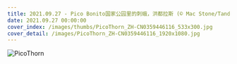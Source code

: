 ```yaml
---
title: 2021.09.27 - Pico Bonito国家公园里的刺蛾，洪都拉斯 (© Mac Stone/Tandem Stills + Motion)
date: 2021.09.27 00:00:00
cover_index: /images/thumbs/PicoThorn_ZH-CN0359446116_533x300.jpg
cover_detail: /images/PicoThorn_ZH-CN0359446116_1920x1080.jpg
---
```


![PicoThorn](/images/PicoThorn_ZH-CN0359446116_1920x1080.jpg)
